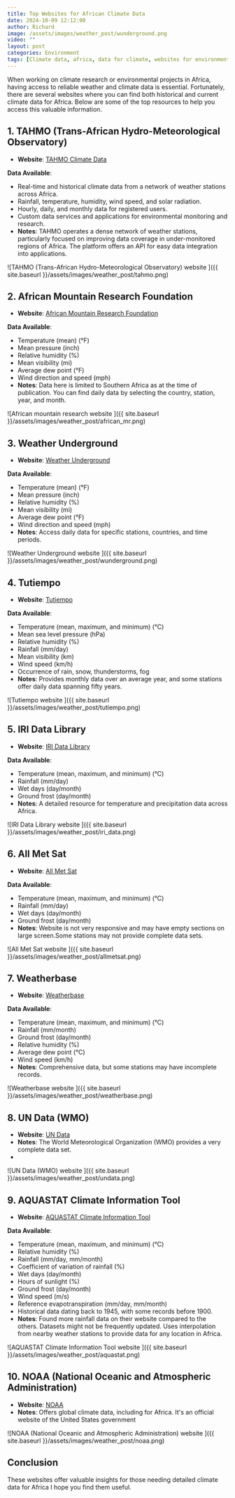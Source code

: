 ```yaml
---
title: Top Websites for African Climate Data
date: 2024-10-09 12:12:00
author: Richard
image: /assets/images/weather_post/wunderground.png
video: ""
layout: post
categories: Environment
tags: [Climate data, africa, data for climate, websites for environmental data, climate data in Africa]
---
```

When working on climate research or environmental projects in Africa, having access to reliable weather and climate data is essential. Fortunately, there are several websites where you can find both historical and current climate data for Africa. Below are some of the top resources to help you access this valuable information.

## 1. TAHMO (Trans-African Hydro-Meteorological Observatory)

- **Website**: [TAHMO Climate Data](https://tahmo.org/climate-data/)

**Data Available**:
- Real-time and historical climate data from a network of weather stations across Africa.
- Rainfall, temperature, humidity, wind speed, and solar radiation.
- Hourly, daily, and monthly data for registered users.
- Custom data services and applications for environmental monitoring and research.
- **Notes**: TAHMO operates a dense network of weather stations, particularly focused on improving data coverage in under-monitored regions of Africa. The platform offers an API for easy data integration into applications.

![TAHMO (Trans-African Hydro-Meteorological Observatory) website ]({{ site.baseurl }}/assets/images/weather_post/tahmo.png)
## 2. African Mountain Research Foundation

- **Website**: [African Mountain Research Foundation](https://www.africanmountainresearch.com/)

**Data Available**:
- Temperature (mean) (°F)
- Mean pressure (inch)
- Relative humidity (%)
- Mean visibility (mi)
- Average dew point (°F)
- Wind direction and speed (mph)
- **Notes**: Data here is limited to Southern Africa as at the time of publication. You can find daily data by selecting the country, station, year, and month.

![African mountain research website ]({{ site.baseurl }}/assets/images/weather_post/african_mr.png)
## 3. Weather Underground

- **Website**: [Weather Underground](https://www.wunderground.com/)

**Data Available**:
- Temperature (mean) (°F)
- Mean pressure (inch)
- Relative humidity (%)
- Mean visibility (mi)
- Average dew point (°F)
- Wind direction and speed (mph)
- **Notes**: Access daily data for specific stations, countries, and time periods.

![Weather Underground website ]({{ site.baseurl }}/assets/images/weather_post/wunderground.png)
## 4. Tutiempo

- **Website**: [Tutiempo](https://en.tutiempo.net/climate/africa.html)

**Data Available**:
- Temperature (mean, maximum, and minimum) (°C)
- Mean sea level pressure (hPa)
- Relative humidity (%)
- Rainfall (mm/day)
- Mean visibility (km)
- Wind speed (km/h)
- Occurrence of rain, snow, thunderstorms, fog
- **Notes**: Provides monthly data over an average year, and some stations offer daily data spanning fifty years.

![Tutiempo website ]({{ site.baseurl }}/assets/images/weather_post/tutiempo.png)

## 5. IRI Data Library

- **Website**: [IRI Data Library](http://iridl.ldeo.columbia.edu/)

**Data Available**:
- Temperature (mean, maximum, and minimum) (°C)
- Rainfall (mm/day)
- Wet days (day/month)
- Ground frost (day/month)
- **Notes**: A detailed resource for temperature and precipitation data across Africa.

![IRI Data Library website ]({{ site.baseurl }}/assets/images/weather_post/iri_data.png)
## 6. All Met Sat

- **Website**: [All Met Sat](http://fr.allmetsat.com/climat/afrique.php)

**Data Available**:
- Temperature (mean, maximum, and minimum) (°C)
- Rainfall (mm/day)
- Wet days (day/month)
- Ground frost (day/month)
- **Notes**: Website is not very responsive and may have empty sections on large screen.Some stations may not provide complete data sets.

![All Met Sat website ]({{ site.baseurl }}/assets/images/weather_post/allmetsat.png)
## 7. Weatherbase

- **Website**: [Weatherbase](http://www.weatherbase.com/weather/country.php3?r=AFR&refer=&regionname=Africa)

**Data Available**:
- Temperature (mean, maximum, and minimum) (°C)
- Rainfall (mm/month)
- Ground frost (day/month)
- Relative humidity (%)
- Average dew point (°C)
- Wind speed (km/h)
- **Notes**: Comprehensive data, but some stations may have incomplete records.


![Weatherbase website ]({{ site.baseurl }}/assets/images/weather_post/weatherbase.png)
## 8. UN Data (WMO)

- **Website**: [UN Data](http://data.un.org/Explorer.aspx?d=CLINO)
- **Notes**: The World Meteorological Organization (WMO) provides a very complete data set.
- 
![UN Data (WMO) website ]({{ site.baseurl }}/assets/images/weather_post/undata.png)

## 9. AQUASTAT Climate Information Tool

- **Website**: [AQUASTAT Climate Information Tool](http://www.fao.org/aquastat/en/climate-info-tool/)

**Data Available**:
- Temperature (mean, maximum, and minimum) (°C)
- Relative humidity (%)
- Rainfall (mm/day, mm/month)
- Coefficient of variation of rainfall (%)
- Wet days (day/month)
- Hours of sunlight (%)
- Ground frost (day/month)
- Wind speed (m/s)
- Reference evapotranspiration (mm/day, mm/month)
- Historical data dating back to 1945, with some records before 1900.
- **Notes**: Found more rainfall data on their website compared to the others. Datasets might not be frequently updated. Uses interpolation from nearby weather stations to provide data for any location in Africa.

![AQUASTAT Climate Information Tool website ]({{ site.baseurl }}/assets/images/weather_post/aquastat.png)
## 10. NOAA (National Oceanic and Atmospheric Administration)

- **Website**: [NOAA](https://www.noaa.gov/)
- **Notes**: Offers global climate data, including for Africa. It's an official website of the United States government

![NOAA (National Oceanic and Atmospheric Administration) website ]({{ site.baseurl }}/assets/images/weather_post/noaa.png)
## Conclusion

These websites offer valuable insights for those needing detailed climate data for Africa I hope you find them useful.
